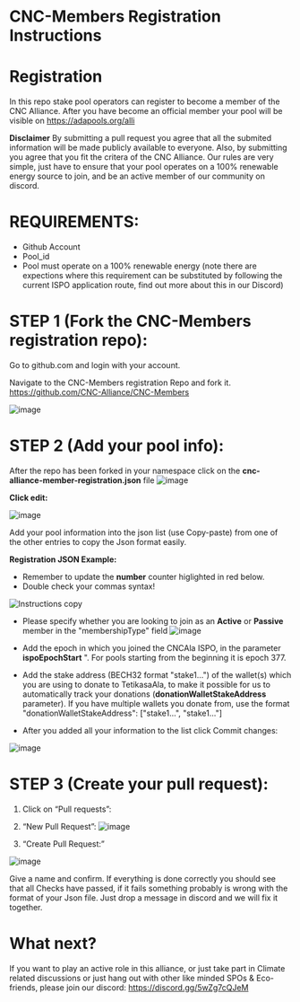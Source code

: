 # CNC-Members Registration Instructions

# Registration
In this repo stake pool operators can register to become a member of the CNC Alliance. After you have become an official member your pool will be visible on https://adapools.org/alli 

**Disclaimer** By submitting a pull request you agree that all the submited information will be made publicly available to everyone. Also, by submitting you agree that you fit the critera of the CNC Alliance. Our rules are very simple, just have to ensure that your pool operates on a 100% renewable energy source to join, and be an active member of our community on discord.

# REQUIREMENTS:
- Github Account
- Pool_id
- Pool must operate on a 100% renewable energy (note there are expections where this requirement can be substituted by following the current ISPO application route, find out more about this in our Discord)

# STEP 1 (Fork the CNC-Members registration repo):
Go to github.com and login with your account.

Navigate to the CNC-Members registration Repo and fork it.
https://github.com/CNC-Alliance/CNC-Members

![image](https://user-images.githubusercontent.com/94197082/197391240-f2943874-58cb-4d1f-9ffa-ae92683481d8.png)

# STEP 2 (Add your pool info):
After the repo has been forked in your namespace click on the **cnc-alliance-member-registration.json** file
![image](https://user-images.githubusercontent.com/94197082/197391662-9c81bcdd-544c-403f-a006-93caa613c2a9.png)


**Click edit:**

![image](https://user-images.githubusercontent.com/94197082/197391760-d4d052d3-89ea-49be-9cf7-52543b67225b.png)

Add your pool information into the json list (use Copy-paste) from one of the other entries to copy the Json format easily.

**Registration JSON Example:**
- Remember to update the **number** counter higlighted in red below.
- Double check your commas syntax!

![Instructions copy](https://user-images.githubusercontent.com/94197082/197393510-32e4e0ee-97c8-4ae1-b0e2-a7767ff5ae21.png)

- Please specify whether you are looking to join as an **Active** or **Passive** member in the "membershipType" field
![image](https://user-images.githubusercontent.com/116071877/199316145-0618aece-1c0d-44a7-8432-1bfbb8d8023e.png)

- Add the epoch in which you joined the CNCAla ISPO, in the parameter **ispoEpochStart** ". For pools starting from the beginning it is epoch 377. 

- Add the stake address (BECH32 format "stake1...") of the wallet(s) which you are using to donate to TetikasaAla, to make it possible for us to automatically track your donations (**donationWalletStakeAddress** parameter). If you have multiple wallets you donate from, use the format "donationWalletStakeAddress": ["stake1...", "stake1..."]

- After you added all your information to the list click Commit changes:

![image](https://user-images.githubusercontent.com/94197082/197392347-bd3947dd-502f-438e-845a-ea0dba7c6d5c.png)


# STEP 3 (Create your pull request):
1) Click on “Pull requests”:
2) “New Pull Request”:
![image](https://user-images.githubusercontent.com/94197082/197392490-92e4743e-6431-490b-abe5-933b1a23520f.png)

3) “Create Pull Request:”

![image](https://user-images.githubusercontent.com/94197082/197392944-0ea70d47-e75c-4454-b7c7-bc98d4e1037b.png)

Give a name and confirm. If everything is done correctly you should see that all Checks have passed, if it fails something probably is wrong with the format of your Json file. Just drop a message in discord and we will fix it together.

# What next?
If you want to play an active role in this alliance, or just take part in Climate related discussions or just hang out with other like minded SPOs & Eco-friends, please join our discord: https://discord.gg/5wZg7cQJeM
